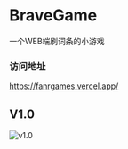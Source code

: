 # BraveGame
一个WEB端刷词条的小游戏

### 访问地址
https://fanrgames.vercel.app/

## V1.0
![v1.0](images/v1.0.png)

